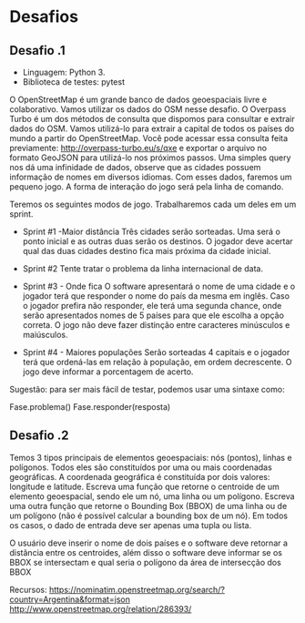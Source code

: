# Desafios

## Desafio .1

- Linguagem: Python 3.
- Biblioteca de testes: pytest

O OpenStreetMap é um grande banco de dados geoespaciais livre e colaborativo. Vamos utilizar os dados do OSM nesse desafio. O Overpass Turbo é um dos métodos de consulta que dispomos para consultar e extrair dados do OSM. Vamos utilizá-lo para extrair a capital de todos os países do mundo a partir do OpenStreetMap. Você pode acessar essa consulta feita previamente: http://overpass-turbo.eu/s/qxe e exportar o arquivo no formato GeoJSON para utilizá-lo nos próximos passos. Uma simples query nos dá uma infinidade de dados, observe que as cidades possuem informação de nomes em diversos idiomas. Com esses dados, faremos um pequeno jogo. A forma de interação do jogo será pela linha de comando.

Teremos os seguintes modos de jogo. Trabalharemos cada um deles em um sprint.

- Sprint #1 -Maior distância
Três cidades serão sorteadas. Uma será o ponto inicial e as outras duas serão os destinos. O jogador deve acertar qual das duas cidades destino fica mais próxima da cidade inicial.

- Sprint #2
Tente tratar o problema da linha internacional de data.

- Sprint #3 - Onde fica
O software apresentará o nome de uma cidade e o jogador terá que responder o nome do país da mesma em inglês. Caso o jogador prefira não responder, ele terá uma segunda chance, onde serão apresentados nomes de 5 países para que ele escolha a opção correta. O jogo não deve fazer distinção entre caracteres minúsculos e maiúsculos.

- Sprint #4 - Maiores populações
Serão sorteadas 4 capitais e o jogador terá que ordená-las em relação à população, em ordem decrescente. O jogo deve informar a porcentagem de acerto.

Sugestão: para ser mais fácil de testar, podemos usar uma sintaxe como:

  Fase.problema()
  Fase.responder(resposta)


## Desafio .2

Temos 3 tipos principais de elementos geoespaciais: nós (pontos), linhas e polígonos. Todos eles são constituídos por uma ou mais coordenadas geográficas. A coordenada geográfica é constituída por dois valores: longitude e latitude.
Escreva uma função que retorne o centroide de um elemento geoespacial, sendo ele um nó, uma linha ou um polígono. Escreva uma outra função que retorne o Bounding Box (BBOX) de uma linha ou de um polígono (não é possível calcular a bounding box de um nó). Em todos os casos, o dado de entrada deve ser apenas uma tupla ou lista.

O usuário deve inserir o nome de dois países e o software deve retornar a distância entre os centroides, além disso o software deve informar se os BBOX se intersectam e qual seria o polígono da área de intersecção dos BBOX

Recursos:
https://nominatim.openstreetmap.org/search/?country=Argentina&format=json
http://www.openstreetmap.org/relation/286393/
